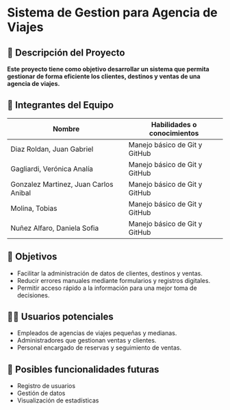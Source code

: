 # Sistema de Gestion para Agencia de Viajes

## 📝 Descripción del Proyecto

**Este proyecto tiene como objetivo desarrollar un sistema que permita gestionar de forma eficiente los clientes, destinos y ventas de una agencia de viajes.**

## 👥 Integrantes del Equipo

| Nombre                                | Habilidades o conocimientos            |
| ------------------------------------- | -------------------------------------- |
| Diaz Roldan, Juan Gabriel             | Manejo básico de Git y GitHub   |
| Gagliardi, Verónica Analía            | Manejo básico de Git y GitHub   |
| Gonzalez Martinez, Juan Carlos Anibal | Manejo básico de Git y GitHub   |
| Molina, Tobias                        | Manejo básico de Git y GitHub   |
| Nuñez Alfaro, Daniela Sofia           | Manejo básico de Git y GitHub   | 

## 🌟 Objetivos

- Facilitar la administración de datos de clientes, destinos y ventas.
- Reducir errores manuales mediante formularios y registros digitales.
- Permitir acceso rápido a la información para una mejor toma de decisiones.

## 🧑‍💼 Usuarios potenciales

- Empleados de agencias de viajes pequeñas y medianas.
- Administradores que gestionan ventas y clientes.
- Personal encargado de reservas y seguimiento de ventas.

## 🔧 Posibles funcionalidades futuras

- Registro de usuarios
- Gestión de datos
- Visualización de estadísticas

